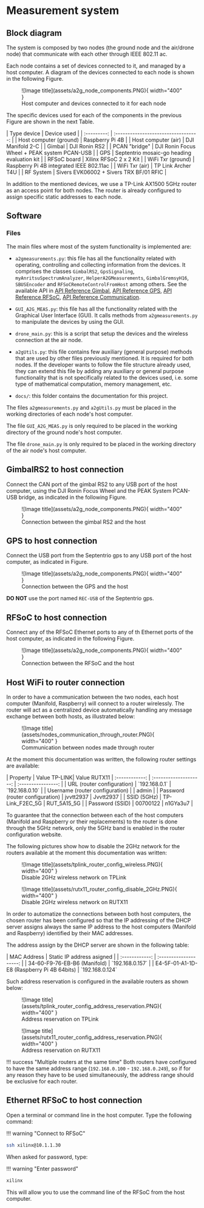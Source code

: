 # Measurement system

## Block diagram

The system is composed by two nodes (the ground node and the air/drone node) that communicate with each other through IEEE 802.11 ac.

Each node contains a set of devices connected to it, and managed by a host computer. A diagram of the devices connected to each node is shown in the following Figure.

<figure markdown="span">
  ![Image title](assets/a2g_node_components.PNG){ width="400" }
  <figcaption>Host computer and devices connected to it for each node</figcaption>
</figure>

The specific devices used for each of the components in the previous Figure are shown in the next Table.

<div class="center-table" markdown>
| Type device | Device used                          |
| :---------: | :----------------------------------: |
| Host computer (ground)     | Raspberry Pi 4B  |
| Host computer (air)     | DJI Manifold 2-C |
| Gimbal    | DJI Ronin RS2 |
| PCAN "bridge" | DJI Ronin Focus Wheel + PEAK system PCAN-USB |
| GPS | Septentrio mosaic-go heading evaluation kit |
| RFSoC board | Xilinx RFSoC 2 x 2 Kit |
| WiFi Txr (ground) | Raspberry Pi 4B integrated IEEE 802.11ac |
| WiFi Txr (air) | TP Link Archer T4U |
| RF System | Sivers EVK06002 + Sivers TRX BF/01 RFIC |
</div>

In addition to the mentioned devices, we use a TP-Link AX1500 5GHz router as an access point for both nodes. The router is already configured to assign specific static addresses to each node.

## Software

### Files

The main files where most of the system functionality is implemented are:

- `a2gmeasurements.py`: this file has all the functionality related with operating, controlling and collecting information from the devices. It comprises the classes `GimbalRS2`, `GpsSignaling`, `myAnritsuSpectrumAnalyzer`, `HelperA2GMeasurements`, `GimbalGremsyH16`, `SBUSEncoder` and `RFSoCRemoteControlFromHost` among others. See the available API in [API Reference Gimbal](GimbalRS2.md), [API Reference GPS](GpsSignaling.md), [API Reference RFSoC](RFSoCHandler.md), [API Reference Communication](NodesCommunication.md).

- `GUI_A2G_MEAS.py`: this file has all the functionality related with the Graphical User Interface (GUI). It calls methods from `a2gmeasurements.py` to manipulate the devices by using the GUI.

- `drone_main.py`: this is a script that setup the devices and the wireless connection at the air node.

- `a2gUtils.py`: this file contains few auxiliary (general purpose) methods that are used by other files previously mentioned. It is required for both nodes. If the developer wants to follow the file structure already used, they can extend this file by adding any auxiliary or general purpose functionality that is not specifically related to the devices used, i.e. some type of mathematical computation, memory management, etc.

- `docs/`: this folder contains the documentation for this project.

The files `a2gmeasurements.py` and `a2gUtils.py` must be placed in the working directories of each node's host computer.

The file `GUI_A2G_MEAS.py` is only required to be placed in the working directory of the ground node's host computer.

The file `drone_main.py` is only required to be placed in the working directory of the air node's host computer.

## GimbalRS2 to host connection

Connect the CAN port of the gimbal RS2 to any USB port of the host computer, using the DJI Ronin Focus Wheel and the PEAK System PCAN-USB bridge, as indicated in the following Figure.

<figure markdown="span">
  ![Image title](assets/a2g_node_components.PNG){ width="400" }
  <figcaption>Connection between the gimbal RS2 and the host</figcaption>
</figure>

## GPS to host connection

Connect the USB port from the Septentrio gps to any USB port of the host computer, as indicated in Figure.

<figure markdown="span">
  ![Image title](assets/a2g_node_components.PNG){ width="400" }
  <figcaption>Connection between the GPS and the host</figcaption>
</figure>

**DO NOT** use the port named `REC-USB` of the Septentrio gps.

## RFSoC to host connection

Connect any of the RFSoC Ethernet ports to any of th Ethernet ports of the host computer, as indicated in the following Figure.

<figure markdown="span">
  ![Image title](assets/a2g_node_components.PNG){ width="400" }
  <figcaption>Connection between the RFSoC and the host</figcaption>
</figure>

## Host WiFi to router connection 

In order to have a communication between the two nodes, each host computer (Manifold, Raspberry) will connect to a router wirelessly. The router will act as a centralized device automatically handling any message exchange between both hosts, as illustrated below:

<figure markdown="span">
  ![Image title](assets/nodes_communication_through_router.PNG){ width="400" }
  <figcaption>Communication between nodes made through router</figcaption>
</figure>

At the moment this documentation was written, the following router settings are available:

<div class="center-table" markdown>
| Property | Value TP-LINK| Value RUTX11
| :------------: | :--------------------: | :----------------: |
| URL (router configuration)     | `192.168.0.1`  | `192.168.0.10` |
| Username (router configuration)     |  | admin |
| Password (router configuration)    | jvvtt2937 | Jvvtt2937 |
| SSID (5GHz) | TP-Link_F2EC_5G | RUT_5A15_5G |
| Password (SSID) | 00700122 | n1GYa3u7 |
</div>

To guarantee that the connection between each of the host computers (Manifold and Raspberry or their replacements) to the router is done through the 5GHz network, only the 5GHz band is enabled in the router configuration website.

The following pictures show how to disable the 2GHz network for the routers available at the moment this documentation was written:

<figure markdown="span">
  ![Image title](assets/tplink_router_config_wireless.PNG){ width="400" }
  <figcaption>Disable 2GHz wireless network on TPLink</figcaption>
</figure>

<figure markdown="span">
  ![Image title](assets/rutx11_router_config_disable_2GHz.PNG){ width="400" }
  <figcaption>Disable 2GHz wireless network on RUTX11</figcaption>
</figure>

In order to automatize the connections between both host computers, the chosen router has been configured so that the IP addressing of the DHCP server assigns always the same IP address to the host computers (Manifold and Raspberry) identified by their MAC addresses. 

The address assign by the DHCP server are shown in the following table:

<div class="center-table" markdown>
| MAC Address | Static IP address asigned | 
| :------------: | :--------------------: | 
| 34-60-F9-76-EB-B6 (Manifold) | `192.168.0.157`  | 
| E4-5F-01-A1-1D-E8 (Raspberry Pi 4B 64bits) | `192.168.0.124`
</div>

Such address reservation is configured in the available routers as shown below:

<figure markdown="span">
  ![Image title](assets/tplink_router_config_address_reservation.PNG){ width="400" }
  <figcaption>Address reservation on TPLink</figcaption>
</figure>

<figure markdown="span">
  ![Image title](assets/rutx11_router_config_address_reservation.PNG){ width="400" }
  <figcaption>Address reservation on RUTX11</figcaption>
</figure>

!!! success "Multiple routers at the same time"
  Both routers have configured to have the same address range (`192.168.0.100` - `192.168.0.249`), so if for any reason they have to be used simultaneously, the address range should be exclusive for each router.

## Ethernet RFSoC to host connection

Open a terminal or command line in the host computer. Type the following command:

!!! warning "Connect to RFSoC"
  ```sh
  ssh xilinx@10.1.1.30
  ```

When asked for password, type:

!!! warning "Enter password"
  ```sh
  xilinx
  ```

This will allow you to use the command line of the RFSoC from the host computer.
